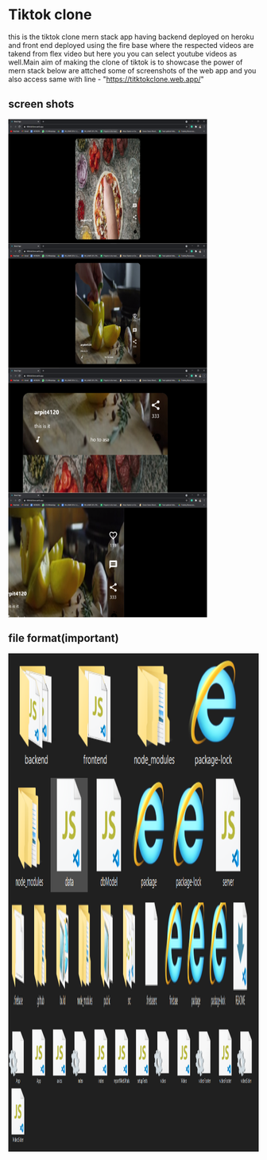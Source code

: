 # Tiktok clone

this is the tiktok clone mern stack app  having backend deployed on heroku and front end deployed using the fire base where the respected videos are takend from flex video but here you you can select youtube videos as well.Main aim of making the clone of tiktok is to showcase the power of mern stack below are attched some of screenshots of the web app and you also access same with line - "https://titktokclone.web.app/"

## screen shots
 <img src="Screenshot (12).png" width="400px" height="250px" align="center">       <img src="Screenshot (13).png" width="400px" height="250px" align="center">
 <img src="Screenshot (15).png" width="400px" height="250px" align="center">       <img src="Screenshot (14).png" width="400px" height="250px" align="center">
 
 
## file format(important)

<img src="basefloder.PNG" width="100%" height="250px" align="center"> 
<img src="backendfloder.PNG" width="100%" height="250px" align="center"> 
<img src="frontend floder.PNG" width="100%" height="250px" align="center"> 
<img src="src floder.PNG" width="100%" height="250px" align="center"> 




